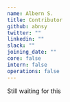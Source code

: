 ```yaml
---
name: Albern S.
title: Contributor
github: abnsy
twitter: ""
linkedin: ""
slack: ""
joining_date: ""
core: false
intern: false
operations: false
---
```


Still waiting for this
